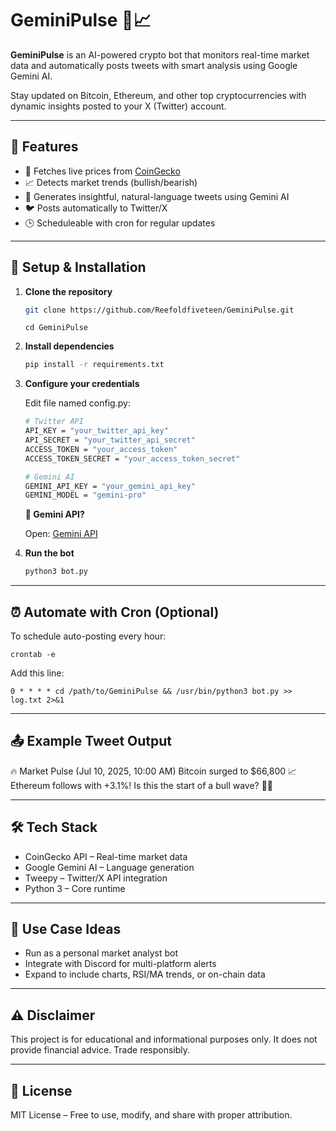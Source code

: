 # GeminiPulse 🔁📈

**GeminiPulse** is an AI-powered crypto bot that monitors real-time market data and automatically posts tweets with smart analysis using Google Gemini AI.

Stay updated on Bitcoin, Ethereum, and other top cryptocurrencies with dynamic insights posted to your X (Twitter) account.

---

## 🌟 Features

- 📡 Fetches live prices from [CoinGecko](https://coingecko.com)
- 📈 Detects market trends (bullish/bearish)
- 🧠 Generates insightful, natural-language tweets using Gemini AI
- 🐦 Posts automatically to Twitter/X
- 🕒 Scheduleable with cron for regular updates

---

## 🚀 Setup & Installation

1. **Clone the repository**
   ```bash
   git clone https://github.com/Reefoldfiveteen/GeminiPulse.git
   ```
   ```
   cd GeminiPulse
   ```

2. **Install dependencies**
    ```bash
    pip install -r requirements.txt
    ```
3. **Configure your credentials**

   Edit file named config.py:
    ```bash
    # Twitter API
    API_KEY = "your_twitter_api_key"
    API_SECRET = "your_twitter_api_secret"
    ACCESS_TOKEN = "your_access_token"
    ACCESS_TOKEN_SECRET = "your_access_token_secret"
    
    # Gemini AI
    GEMINI_API_KEY = "your_gemini_api_key"
    GEMINI_MODEL = "gemini-pro"

    ```

    **🔐 Gemini API?**
   
   Open: [Gemini API]([https://coingecko.com](https://makersuite.google.com/app/apikey))
   
5. **Run the bot**
    ```bash
    python3 bot.py
    ```

---
## ⏰ Automate with Cron (Optional)
To schedule auto-posting every hour:
```
crontab -e
```
Add this line:
```
0 * * * * cd /path/to/GeminiPulse && /usr/bin/python3 bot.py >> log.txt 2>&1
```
---
## 📤 Example Tweet Output
🔥 Market Pulse (Jul 10, 2025, 10:00 AM)
Bitcoin surged to $66,800 📈
Ethereum follows with +3.1%!
Is this the start of a bull wave? 🐂🚀

---
## 🛠 Tech Stack
* CoinGecko API – Real-time market data
* Google Gemini AI – Language generation
* Tweepy – Twitter/X API integration
* Python 3 – Core runtime

---
## 🧠 Use Case Ideas
* Run as a personal market analyst bot
* Integrate with Discord for multi-platform alerts
* Expand to include charts, RSI/MA trends, or on-chain data

---
## ⚠️ Disclaimer
This project is for educational and informational purposes only. It does not provide financial advice. Trade responsibly.

---
## 📄 License
MIT License – Free to use, modify, and share with proper attribution.


